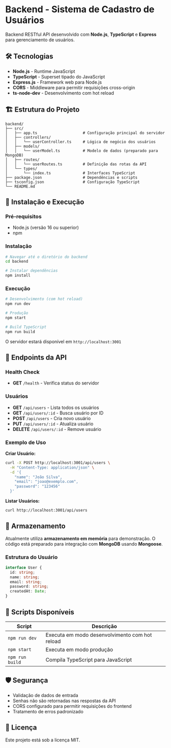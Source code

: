 # Backend - Sistema de Cadastro de Usuários

Backend RESTful API desenvolvido com **Node.js**, **TypeScript** e **Express** para gerenciamento de usuários.

## 🛠️ Tecnologias

- **Node.js** - Runtime JavaScript
- **TypeScript** - Superset tipado do JavaScript
- **Express.js** - Framework web para Node.js
- **CORS** - Middleware para permitir requisições cross-origin
- **ts-node-dev** - Desenvolvimento com hot reload

## 🏗️ Estrutura do Projeto

```
backend/
├── src/
│   ├── app.ts                    # Configuração principal do servidor
│   ├── controllers/
│   │   └── userController.ts     # Lógica de negócio dos usuários
│   ├── models/
│   │   └── userModel.ts          # Modelo de dados (preparado para MongoDB)
│   ├── routes/
│   │   └── userRoutes.ts         # Definição das rotas da API
│   └── types/
│       └── index.ts              # Interfaces TypeScript
├── package.json                  # Dependências e scripts
├── tsconfig.json                 # Configuração TypeScript
└── README.md
```

## 🚀 Instalação e Execução

### Pré-requisitos
- Node.js (versão 16 ou superior)
- npm

### Instalação
```bash
# Navegar até o diretório do backend
cd backend

# Instalar dependências
npm install
```

### Execução
```bash
# Desenvolvimento (com hot reload)
npm run dev

# Produção
npm start

# Build TypeScript
npm run build
```

O servidor estará disponível em `http://localhost:3001`

## 📡 Endpoints da API

### Health Check
- **GET** `/health` - Verifica status do servidor

### Usuários
- **GET** `/api/users` - Lista todos os usuários
- **GET** `/api/users/:id` - Busca usuário por ID
- **POST** `/api/users` - Cria novo usuário
- **PUT** `/api/users/:id` - Atualiza usuário
- **DELETE** `/api/users/:id` - Remove usuário

### Exemplo de Uso

**Criar Usuário:**
```bash
curl -X POST http://localhost:3001/api/users \
  -H "Content-Type: application/json" \
  -d '{
    "name": "João Silva",
    "email": "joao@exemplo.com",
    "password": "123456"
  }'
```

**Listar Usuários:**
```bash
curl http://localhost:3001/api/users
```

## 💾 Armazenamento

Atualmente utiliza **armazenamento em memória** para demonstração. O código está preparado para integração com **MongoDB** usando **Mongoose**.

### Estrutura do Usuário
```typescript
interface User {
  id: string;
  name: string;
  email: string;
  password: string;
  createdAt: Date;
}
```

## 🔧 Scripts Disponíveis

| Script | Descrição |
|--------|-----------|
| `npm run dev` | Executa em modo desenvolvimento com hot reload |
| `npm start` | Executa em modo produção |
| `npm run build` | Compila TypeScript para JavaScript |

## 🛡️ Segurança

- Validação de dados de entrada
- Senhas não são retornadas nas respostas da API
- CORS configurado para permitir requisições do frontend
- Tratamento de erros padronizado

## 📝 Licença

Este projeto está sob a licença MIT.